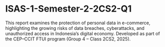 # ISAS-1-Semester-2-2CS2-Q1
This report examines the protection of personal data in e-commerce, highlighting the growing risks of data breaches, cyberattacks, and unauthorized access in Indonesia’s digital economy. Developed as part of the CEP–CCIT FTUI program (Group 4 – Class 2CS2, 2025).
